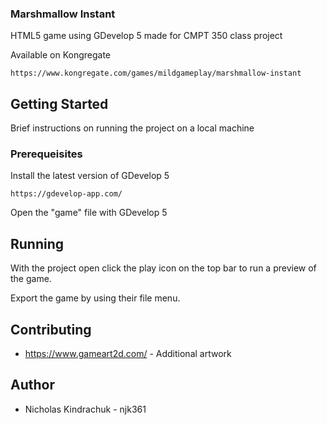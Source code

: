 ### Marshmallow Instant

HTML5 game using GDevelop 5 made for CMPT 350 class project

Available on Kongregate

```
https://www.kongregate.com/games/mildgameplay/marshmallow-instant
```

## Getting Started

Brief instructions on running the project on a local machine

### Prerequeisites 

Install the latest version of GDevelop 5

```
https://gdevelop-app.com/
```

Open the "game" file with GDevelop 5

## Running

With the project open click the play icon on the top bar to run a preview of the game.

Export the game by using their file menu.

## Contributing 

* https://www.gameart2d.com/ - Additional artwork

## Author

* Nicholas Kindrachuk - njk361
